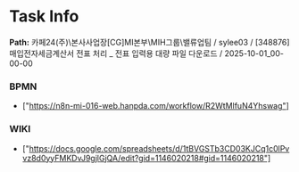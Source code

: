 # Task Info

**Path:** 카페24(주)\본사사업장\[CG]MI본부\MIH그룹\밸류업팀 / sylee03 / [348876] 매입전자세금계산서 전표 처리 _ 전표 입력용 대량 파일 다운로드 / 2025-10-01_00-00-00

### BPMN
- ["https://n8n-mi-016-web.hanpda.com/workflow/R2WtMlfuN4Yhswag"]

### WIKI
- ["https://docs.google.com/spreadsheets/d/1tBVGSTb3CD03KJCq1c0lPvvz8d0yyFMKDvJ9gjlGjQA/edit?gid=1146020218#gid=1146020218"]


